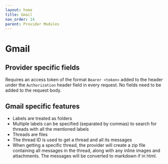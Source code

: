 ```yaml
---
layout: home
title: Gmail
nav_order: 14
parent: Provider Modules
---
```


# Gmail

## Provider specific fields

Requires an access token of the format `Bearer <token>` added to the header under the `Authorization` header field in every request. No fields need to be added to the request body.

## Gmail specific features

- Labels are treated as folders
- Multiple labels can be specified (separated by commas) to search for threads with all the mentioned labels
- Threads are files
- The thread ID is used to get a thread and all its messages
- When getting a specific thread, the provider will create a zip file containing all messages in the thread, along with any inline images and attachments. The messages will be converted to markdown if in html.
